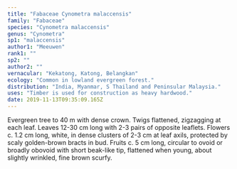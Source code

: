 ```yaml
---
title: "Fabaceae Cynometra malaccensis"
family: "Fabaceae"
species: "Cynometra malaccensis"
genus: "Cynometra"
sp1: "malaccensis"
author1: "Meeuwen"
rank1: ""
sp2: ""
author2: ""
vernacular: "Kekatong, Katong, Belangkan"
ecology: "Common in lowland evergreen forest."
distribution: "India, Myanmar, S Thailand and Peninsular Malaysia."
uses: "Timber is used for construction as heavy hardwood."
date: 2019-11-13T09:35:09.165Z
---
```

Evergreen tree to 40 m with dense crown. Twigs flattened, zigzagging at each leaf. Leaves 12-30 cm long with 2-3 pairs of opposite leaflets. Flowers c. 1.2 cm long, white, in dense clusters of 2-3 cm at leaf axils, protected by scaly golden-brown bracts in bud. Fruits c. 5 cm long, circular to ovoid or broadly obovoid with short beak-like tip, flattened when young, about slightly wrinkled, fine brown scurfy.
